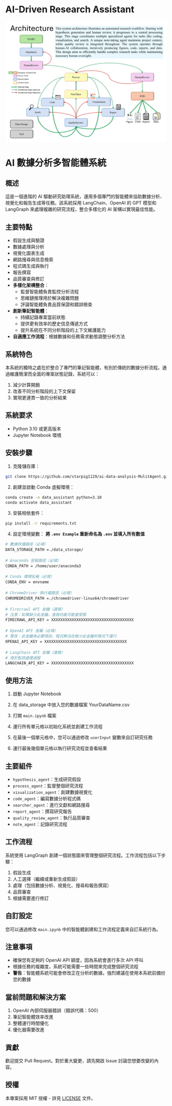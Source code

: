 # AI-Driven Research Assistant

![System Architecture](Architecture.png)

# AI 數據分析多智能體系統

## 概述

這是一個進階的 AI 驅動研究助理系統，運用多個專門的智能體來協助數據分析、視覺化和報告生成等任務。該系統採用 LangChain、OpenAI 的 GPT 模型和 LangGraph 來處理複雜的研究流程，整合多樣化的 AI 架構以實現最佳性能。

## 主要特點

- 假設生成與驗證
- 數據處理與分析
- 視覺化圖表生成
- 網路搜尋與信息檢索
- 程式碼生成與執行
- 報告撰寫
- 品質審查與修訂
- **多樣化架構整合**：
  - 監督智能體負責監控分析流程
  - 思維鏈推理用於解決複雜問題
  - 評論智能體負責品質保證和錯誤檢查
- **創新筆記智能體**：
  - 持續記錄專案當前狀態
  - 提供更有效率的歷史信息傳遞方式
  - 提升系統在不同分析階段的上下文維護能力
- **自適應工作流程**：根據數據和任務需求動態調整分析方法

## 系統特色

本系統的獨特之處在於整合了專門的筆記智能體，有別於傳統的數據分析流程。通過維護簡潔而全面的專案狀態記錄，系統可以：

1. 減少計算開銷
2. 改善不同分析階段的上下文保留
3. 實現更連貫一致的分析結果

## 系統要求

- Python 3.10 或更高版本
- Jupyter Notebook 環境

## 安裝步驟

1. 克隆儲存庫：
```bash
git clone https://github.com/starpig1129/ai-data-analysis-MulitAgent.git
```
2. 創建並啟動 Conda 虛擬環境：
```bash
conda create -n data_assistant python=3.10
conda activate data_assistant
```
3. 安裝相依套件：
```bash
pip install -r requirements.txt
```
4. 設定環境變數：
**將 `.env Example` 重新命名為 `.env` 並填入所有數值**
```sh
# 數據存儲路徑（必填）
DATA_STORAGE_PATH =./data_storage/

# Anaconda 安裝路徑（必填）
CONDA_PATH = /home/user/anaconda3

# Conda 環境名稱（必填）
CONDA_ENV = envname

# ChromeDriver 執行檔路徑（必填）
CHROMEDRIVER_PATH =./chromedriver-linux64/chromedriver

# Firecrawl API 金鑰（選填）
# 注意：如果缺少此金鑰，查詢功能可能會受限
FIRECRAWL_API_KEY = XXXXXXXXXXXXXXXXXXXXXXXXXXXXXXXXXXXX

# OpenAI API 金鑰（必填）
# 警告：此金鑰為必要項目，程式無法在缺少此金鑰的情況下運行
OPENAI_API_KEY = XXXXXXXXXXXXXXXXXXXXXXXXXXXXXXXXXXXX

# LangChain API 金鑰（選填）
# 用於監控處理過程
LANGCHAIN_API_KEY = XXXXXXXXXXXXXXXXXXXXXXXXXXXXXXXXXXXX
```

## 使用方法

1. 啟動 Jupyter Notebook

2. 在 data_storage 中放入您的數據檔案 YourDataName.csv

3. 打開 `main.ipynb` 檔案

4. 運行所有單元格以初始化系統並創建工作流程

5. 在最後一個單元格中，您可以通過修改 `userInput` 變數來自訂研究任務

6. 運行最後幾個單元格以執行研究流程並查看結果

## 主要組件

- `hypothesis_agent`：生成研究假設
- `process_agent`：監督整個研究流程
- `visualization_agent`：創建數據視覺化
- `code_agent`：編寫數據分析程式碼
- `searcher_agent`：進行文獻和網路搜尋
- `report_agent`：撰寫研究報告
- `quality_review_agent`：執行品質審查
- `note_agent`：記錄研究流程

## 工作流程

系統使用 LangGraph 創建一個狀態圖來管理整個研究流程。工作流程包括以下步驟：

1. 假設生成
2. 人工選擇（繼續或重新生成假設）
3. 處理（包括數據分析、視覺化、搜尋和報告撰寫）
4. 品質審查
5. 根據需要進行修訂

## 自訂設定

您可以通過修改 `main.ipynb` 中的智能體創建和工作流程定義來自訂系統行為。

## 注意事項

- 確保您有足夠的 OpenAI API 額度，因為系統會進行多次 API 呼叫
- 根據任務的複雜度，系統可能需要一些時間來完成整個研究流程
- **警告**：智能體系統可能會修改正在分析的數據。強烈建議在使用本系統前備份您的數據

## 當前問題和解決方案
1. OpenAI 內部伺服器錯誤（錯誤代碼：500）
2. 筆記智能體效率改進
3. 整體運行時間優化
4. 優化器需要改進

## 貢獻

歡迎提交 Pull Request。對於重大變更，請先開啟 Issue 討論您想要改變的內容。

## 授權

本專案採用 MIT 授權 - 詳見 [LICENSE](LICENSE) 文件。